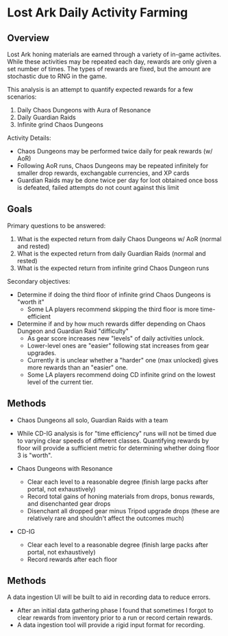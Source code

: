 # Lost Ark Daily Activity Farming

## Overview
Lost Ark honing materials are earned through a variety of in-game activites.
While these activities may be repeated each day, rewards are only given a set number of times.
The types of rewards are fixed, but the amount are stochastic due to RNG in the game.

This analysis is an attempt to quantify expected rewards for a few scenarios:
1. Daily Chaos Dungeons with Aura of Resonance
1. Daily Guardian Raids
1. Infinite grind Chaos Dungeons

Activity Details:
- Chaos Dungeons may be performed twice daily for peak rewards (w/ AoR)
- Following AoR runs, Chaos Dungeons may be repeated infinitely for smaller drop rewards, exchangable currencies, and XP cards
- Guardian Raids may be done twice per day for loot obtained once boss is defeated, failed attempts do not count against this limit

## Goals
Primary questions to be answered:
1. What is the expected return from daily Chaos Dungeons w/ AoR (normal and rested)
1. What is the expected return from daily Guardian Raids (normal and rested)
1. What is the expected return from infinite grind Chaos Dungeon runs

Secondary objectives:
- Determine if doing the third floor of infinite grind Chaos Dungeons is "worth it"
    - Some LA players recommend skipping the third floor is more time-efficient
- Determine if and by how much rewards differ depending on Chaos Dungeon and Guardian Raid "difficulty"
    - As gear score increases new "levels" of daily activities unlock.
    - Lower-level ones are "easier" following stat increases from gear upgrades.
    - Currently it is unclear whether a "harder" one (max unlocked) gives more rewards than an "easier" one.
    - Some LA players recommend doing CD infinite grind on the lowest level of the current tier.

## Methods
- Chaos Dungeons all solo, Guardian Raids with a team
- While CD-IG analysis is for "time efficiency" runs will not be timed due to varying clear speeds of different classes. Quantifying rewards by floor will provide a sufficient metric for determining whether doing floor 3 is "worth".

- Chaos Dungeons with Resonance
    - Clear each level to a reasonable degree (finish large packs after portal, not exhaustively)
    - Record total gains of honing materials from drops, bonus rewards, and disenchanted gear drops
    - Disenchant all dropped gear minus Tripod upgrade drops (these are relatively rare and shouldn't affect the outcomes much)

- CD-IG
    - Clear each level to a reasonable degree (finish large packs after portal, not exhaustively)
    - Record rewards after each floor 


## Methods
A data ingestion UI will be built to aid in recording data to reduce errors.
- After an initial data gathering phase I found that sometimes I forgot to clear rewards from inventory prior to a run or record certain rewards.
- A data ingestion tool will provide a rigid input format for recording.